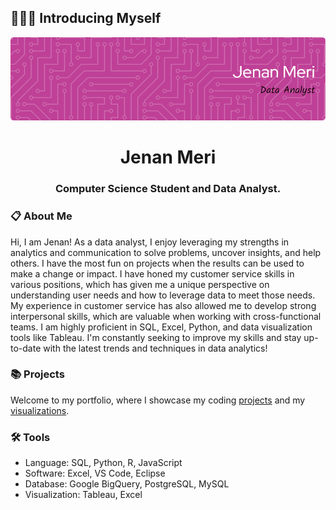## 🙋🏻‍♀️ Introducing Myself
<!-- [![MasterHead](https://media3.giphy.com/headers/GitHub/w8ZJLtJbmuph.gif)](https://rishavchanda.io) -->
![Header](./header_image.png)

<h1 align="center">Jenan Meri</h1>
<h3 align="center">Computer Science Student and Data Analyst.</h3>

### :clipboard: About Me
<p>Hi, I am Jenan! As a data analyst, I enjoy leveraging my strengths in analytics and communication to solve problems, uncover insights, and help others. I have the most fun on projects when the results can be used to make a change or impact. I have honed my customer service skills in various positions, which has given me a unique perspective on understanding user needs and how to leverage data to meet those needs. My experience in customer service has also allowed me to develop strong interpersonal skills, which are valuable when working with cross-functional teams. I am highly proficient in SQL, Excel, Python, and data visualization tools like Tableau. I'm constantly seeking to improve my skills and stay up-to-date with the latest trends and techniques in data analytics!</p>

### 📚 Projects

Welcome to my portfolio, where I showcase my coding [projects](https://github.com/MsJenanMeri?tab=repositories) and my [visualizations](https://public.tableau.com/app/profile/jenan.meri/vizzes).


### 🛠️ Tools

- Language: SQL, Python, R, JavaScript
- Software: Excel, VS Code, Eclipse
- Database: Google BigQuery, PostgreSQL, MySQL
- Visualization: Tableau, Excel


